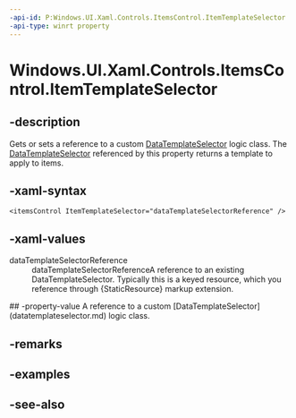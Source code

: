 ```yaml
---
-api-id: P:Windows.UI.Xaml.Controls.ItemsControl.ItemTemplateSelector
-api-type: winrt property
---
```


<!-- Property syntax
public Windows.UI.Xaml.Controls.DataTemplateSelector ItemTemplateSelector { get;  set; }
-->

# Windows.UI.Xaml.Controls.ItemsControl.ItemTemplateSelector

## -description
Gets or sets a reference to a custom [DataTemplateSelector](datatemplateselector.md) logic class. The [DataTemplateSelector](datatemplateselector.md) referenced by this property returns a template to apply to items.



## -xaml-syntax
```xaml
<itemsControl ItemTemplateSelector="dataTemplateSelectorReference" />
```


## -xaml-values
<dl><dt>dataTemplateSelectorReference</dt><dd>dataTemplateSelectorReferenceA reference to an existing DataTemplateSelector. Typically this is a keyed resource, which you reference through {StaticResource} markup extension.</dd>
</dl>
## -property-value
A reference to a custom [DataTemplateSelector](datatemplateselector.md) logic class.

## -remarks

## -examples

## -see-also

